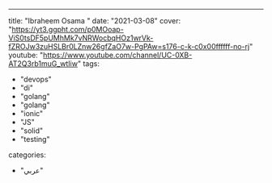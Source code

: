 ---

title: "Ibraheem Osama "
date: "2021-03-08"
cover: "https://yt3.ggpht.com/p0MOoap-ViS0tsDF5pUMhMk7vNRWocbqHOz1wrVk-fZROJw3zuHSLBr0LZnw26gfZaO7w-PgPAw=s176-c-k-c0x00ffffff-no-rj"
youtube: "https://www.youtube.com/channel/UC-0XB-AT2Q3rb1muG_wtIiw"
tags:

- "devops"
- "di"
- "golang"
- "golang"
- "ionic"
- "JS"
- "solid"
- "testing"

categories:

- "عربي"
